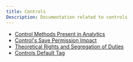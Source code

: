 ```yaml
---
title: Controls
Description: Documentation related to controls
---
```


- [Control Methods Present in Analytics](control-methods.md)
- [Control's Save Permission Impact](control-save-permission.md)
- [Theoretical Rights and Segregation of Duties](control-theoratical-rights.md)
- [Controls Default Tag](control-default.md)
